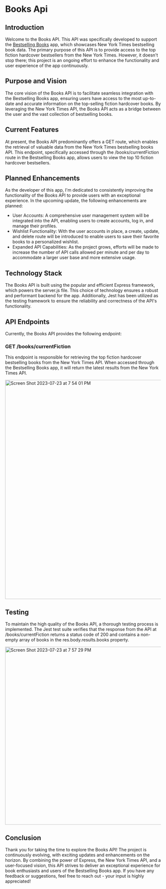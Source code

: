 # Books Api

## Introduction
Welcome to the Books API. This API was specifically developed to support the [Bestselling Books](https://github.com/joshuasoave/nyt-bestsellers) app, which showcases New York Times bestselling book data. The primary purpose of this API is to provide access to the top fiction hardcover bestsellers from the New York Times. However, it doesn't stop there; this project is an ongoing effort to enhance the functionality and user experience of the app continuously.

## Purpose and Vision
The core vision of the Books API is to facilitate seamless integration with the Bestselling Books app, ensuring users have access to the most up-to-date and accurate information on the top-selling fiction hardcover books. By leveraging the New York Times API, the Books API acts as a bridge between the user and the vast collection of bestselling books.

## Current Features
At present, the Books API predominantly offers a GET route, which enables the retrieval of valuable data from the New York Times bestselling books API. This endpoint, specifically accessed through the /books/currentFiction route in the Bestselling Books app, allows users to view the top 10 fiction hardcover bestsellers.

## Planned Enhancements
As the developer of this app, I'm dedicated to consistently improving the functionality of the Books API to provide users with an exceptional experience. In the upcoming update, the following enhancements are planned:

- User Accounts: A comprehensive user management system will be integrated into the API, enabling users to create accounts, log in, and manage their profiles.
- Wishlist Functionality: With the user accounts in place, a create, update, and delete route will be introduced to enable users to save their favorite books to a personalized wishlist.
- Expanded API Capabilities: As the project grows, efforts will be made to increase the number of API calls allowed per minute and per day to accommodate a larger user base and more extensive usage.

## Technology Stack
The Books API is built using the popular and efficient Express framework, which powers the server.js file. This choice of technology ensures a robust and performant backend for the app. Additionally, Jest has been utilized as the testing framework to ensure the reliability and correctness of the API's functionality.

## API Endpoints
Currently, the Books API provides the following endpoint:

### GET /books/currentFiction
This endpoint is responsible for retrieving the top fiction hardcover bestselling books from the New York Times API. When accessed through the Bestselling Books app, it will return the latest results from the New York Times API.

<img width="708" alt="Screen Shot 2023-07-23 at 7 54 01 PM" src="https://github.com/joshuasoave/books-api/assets/62475382/9d23e6d5-bfc5-47a5-9679-17c135653d79">

## Testing
To maintain the high quality of the Books API, a thorough testing process is implemented. The Jest test suite verifies that the response from the API at /books/currentFiction returns a status code of 200 and contains a non-empty array of books in the res.body.results.books property.

<img width="575" alt="Screen Shot 2023-07-23 at 7 57 29 PM" src="https://github.com/joshuasoave/books-api/assets/62475382/caa2b4a4-e361-4a6d-ad6d-fdfe6c883036">

## Conclusion
Thank you for taking the time to explore the Books API! The project is continuously evolving, with exciting updates and enhancements on the horizon. By combining the power of Express, the New York Times API, and a user-focused vision, this API strives to deliver an exceptional experience for book enthusiasts and users of the Bestselling Books app. If you have any feedback or suggestions, feel free to reach out - your input is highly appreciated!
